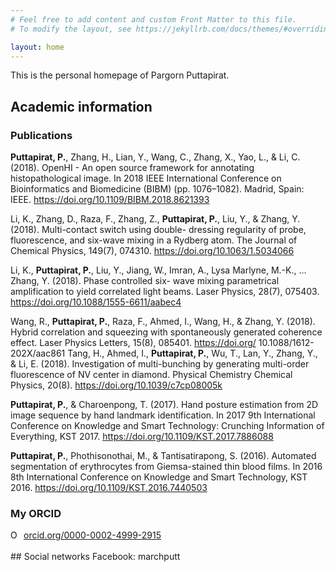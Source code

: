 ```yaml
---
# Feel free to add content and custom Front Matter to this file.
# To modify the layout, see https://jekyllrb.com/docs/themes/#overriding-theme-defaults

layout: home
---
```

This is the personal homepage of Pargorn Puttapirat. 

## Academic information
### Publications
**Puttapirat, P.**, Zhang, H., Lian, Y., Wang, C., Zhang, X., Yao, L., & Li, C. (2018). OpenHI - An open source framework for annotating histopathological image. In 2018 IEEE International Conference on Bioinformatics and Biomedicine (BIBM) (pp. 1076–1082). Madrid, Spain: IEEE. https://doi.org/10.1109/BIBM.2018.8621393

Li, K., Zhang, D., Raza, F., Zhang, Z., **Puttapirat, P.**, Liu, Y., & Zhang, Y. (2018). Multi-contact switch using double- dressing regularity of probe, fluorescence, and six-wave mixing in a Rydberg atom. The Journal of Chemical Physics, 149(7), 074310. https://doi.org/10.1063/1.5034066

Li, K., **Puttapirat, P.**, Liu, Y., Jiang, W., Imran, A., Lysa Marlyne, M.-K., ... Zhang, Y. (2018). Phase controlled six- wave mixing parametrical amplification to yield correlated light beams. Laser Physics, 28(7), 075403. https://doi.org/10.1088/1555-6611/aabec4

Wang, R., **Puttapirat, P.**, Raza, F., Ahmed, I., Wang, H., & Zhang, Y. (2018). Hybrid correlation and squeezing with spontaneously generated coherence effect. Laser Physics Letters, 15(8), 085401. https://doi.org/ 10.1088/1612-202X/aac861
Tang, H., Ahmed, I., **Puttapirat, P.**, Wu, T., Lan, Y., Zhang, Y., & Li, E. (2018). Investigation of multi-bunching by generating multi-order fluorescence of NV center in diamond. Physical Chemistry Chemical Physics, 20(8). https://doi.org/10.1039/c7cp08005k

**Puttapirat, P.**, & Charoenpong, T. (2017). Hand posture estimation from 2D image sequence by hand landmark identification. In 2017 9th International Conference on Knowledge and Smart Technology: Crunching Information of Everything, KST 2017. https://doi.org/10.1109/KST.2017.7886088

**Puttapirat, P.**, Phothisonothai, M., & Tantisatirapong, S. (2016). Automated segmentation of erythrocytes from Giemsa-stained thin blood films. In 2016 8th International Conference on Knowledge and Smart Technology, KST 2016. https://doi.org/10.1109/KST.2016.7440503

### My ORCID
<div itemscope itemtype="https://schema.org/Person"><a itemprop="sameAs" content="https://orcid.org/0000-0002-4999-2915" href="https://orcid.org/0000-0002-4999-2915" target="orcid.widget" rel="noopener noreferrer" style="vertical-align:top;"><img src="https://orcid.org/sites/default/files/images/orcid_16x16.png" style="width:1em;margin-right:.5em;" alt="ORCID iD icon">orcid.org/0000-0002-4999-2915</a></div>
<br />
## Social networks
Facebook: marchputt



